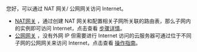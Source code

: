 您好，可以通过 NAT 网关/ 公网网关访问 Internet。

-  [NAT网关](http://tce.fsphere.cn/doc/product/215/4975) ，通过创建 NAT 网关和配置相关子网所关联的路由表，那么子网内的实例即可访问 Internet，点击查看 [步骤详情](http://tce.fsphere.cn/document/product/215/4975#.E6.93.8D.E4.BD.9C.E6.8C.87.E5.8D.97)。
-  [公网网关](http://tce.fsphere.cn/doc/product/215/4972) ，没有外网 IP 但需要进行 Internet 访问的云服务器可通过位于不同子网的公网网关来访问 Internet，点击查看 [操作指南](http://tce.fsphere.cn/document/product/215/4972#.E6.93.8D.E4.BD.9C.E6.8C.87.E5.8D.976)。
